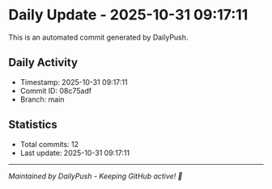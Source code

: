 # Daily Update - 2025-10-31 09:17:11

This is an automated commit generated by DailyPush.

## Daily Activity
- Timestamp: 2025-10-31 09:17:11
- Commit ID: 08c75adf
- Branch: main

## Statistics
- Total commits: 12
- Last update: 2025-10-31 09:17:11

---
*Maintained by DailyPush - Keeping GitHub active! 🚀*
